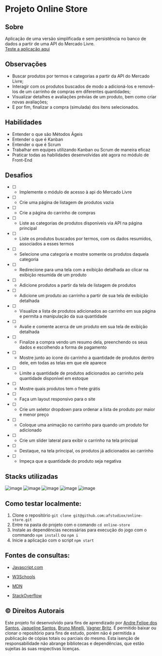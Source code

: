 # Projeto Online Store

## Sobre
Aplicação de uma versão simplificada e sem persistência no banco de dados a partir de uma API do Mercado Livre.<br>
[Teste a aplicação aqui](https://afstudiox.github.io/online-store)

## Observações
- Buscar produtos por termos e categorias a partir da API do Mercado Livre;
- Interagir com os produtos buscados de modo a adicioná-los e removê-los de um carrinho de compras em diferentes quantidades;
- Visualizar detalhes e avaliações prévias de um produto, bem como criar novas avaliações;
- E por fim, finalizar a compra (simulada) dos itens selecionados.


## Habilidades
- Entender o que são Métodos Ágeis
- Entender o que é Kanban
- Entender o que é Scrum
- Trabalhar em equipes utilizando Kanban ou Scrum de maneira eficaz
- Praticar todas as habilidades desenvolvidas até agora no módulo de Front-End

## Desafios
- [ ] - Implemente o módulo de acesso à api do Mercado Livre
- [ ] - Crie uma página de listagem de produtos vazia
- [ ] - Crie a página do carrinho de compras
- [ ] - Liste as categorias de produtos disponíveis via API na página principal
- [ ] - Liste os produtos buscados por termos, com os dados resumidos, associados a esses termos
- [ ] - Selecione uma categoria e mostre somente os produtos daquela categoria
- [ ] - Redirecione para uma tela com a exibição detalhada ao clicar na exibição resumida de um produto
- [ ] - Adicione produtos a partir da tela de listagem de produtos
- [ ] - Adicione um produto ao carrinho a partir de sua tela de exibição detalhada
- [ ] - Visualize a lista de produtos adicionados ao carrinho em sua página e permita a manipulação da sua quantidade
- [ ] - Avalie e comente acerca de um produto em sua tela de exibição detalhada
- [ ] - Finalize a compra vendo um resumo dela, preenchendo os seus dados e escolhendo a forma de pagamento
- [ ] - Mostre junto ao ícone do carrinho a quantidade de produtos dentro dele, em todas as telas em que ele aparece
- [ ] - Limite a quantidade de produtos adicionados ao carrinho pela quantidade disponível em estoque
- [ ] - Mostre quais produtos tem o frete grátis
- [ ] - Faça um layout responsivo para o site
- [ ] - Crie um seletor dropdown para ordenar a lista de produto por maior e menor preço
- [ ] - Coloque uma animação no carrinho para quando um produto for adicionado
- [ ] - Crie um slider lateral para exibir o carrinho na tela principal
- [ ] - Destaque, na tela principal, os produtos já adicionados ao carrinho
- [ ] - Impeça que a quantidade do produto seja negativa



## Stacks utilizadas
![image](https://user-images.githubusercontent.com/34361632/178182186-5e33e0eb-b622-4781-b68b-447b6039a7dc.png)
![image](https://user-images.githubusercontent.com/34361632/178182193-03ec0ca6-b777-49f4-8ee9-c206bc2eaea9.png)
![image](https://user-images.githubusercontent.com/34361632/178182205-4c05657f-15ad-4055-91ad-8f100d60a936.png)
![image](https://user-images.githubusercontent.com/34361632/178182214-be8d2f93-15f1-46d9-bd4d-e81e1d2d697a.png)
![image](https://icongr.am/devicon/react-original.svg?size=40&color=2068ac)


## Como testar localmente:

1. Clone o repositório  `git clone git@github.com:afstudiox/online-store.git`
2. Entre na pasta do projeto com o comando `cd online-store`
3. Instale as dependências necessárias para execução do jogo com o commando `npm install` ou `npm i`
4. Inicie a aplicação com o script `npm start`


##  Fontes de consultas:

 * [Javascript.com](http://javascript.com/)

 * [W3Schools](https://www.w3schools.com/js/default.asp)

 * [MDN](https://developer.mozilla.org/pt-BR/docs/Web/JavaScript)

 - [StackOverflow](https://pt.stackoverflow.com/questions/tagged/javascript)


## ©️ Direitos Autorais
Este projeto foi desenvolvido para fins de aprendizado por [Andre Felipe dos Santos](https://www.linkedin.com/in/afelipes/), [Jaqueline Santos](https://www.linkedin.com/in/jaquelineapsantos/), [Bruno Minelli](https://www.linkedin.com/in/obrunominelli/), [Vagner Britz](https://www.linkedin.com/in/vagner-britz-844b9b222/).
É permitido baixar ou clonar o repositório para fins de estudo, porém não é permitida a publicação de cópias totais ou parciais do mesmo. 
Esta isenção de responsabilidade não abrange bibliotecas e dependências, que estão sujeitas às suas respectivas licenças.
